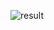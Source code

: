 ![result](https://github.com/audrb1999/CS149_assignment/assets/68139415/f9028005-7142-41f8-b72d-95aae7b59afa)
